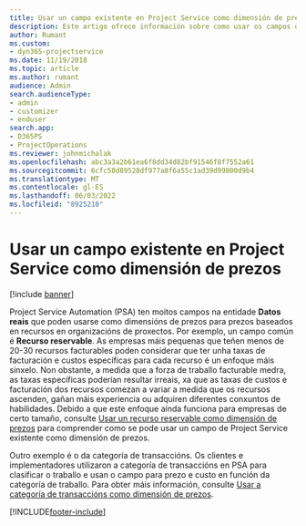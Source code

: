 ```yaml
---
title: Usar un campo existente en Project Service como dimensión de prezos
description: Este artigo ofrece información sobre como usar os campos de Project Service existentes como dimensións de prezos.
author: Rumant
ms.custom:
- dyn365-projectservice
ms.date: 11/19/2018
ms.topic: article
ms.author: rumant
audience: Admin
search.audienceType:
- admin
- customizer
- enduser
search.app:
- D365PS
- ProjectOperations
ms.reviewer: johnmichalak
ms.openlocfilehash: abc3a3a2b61ea6f8dd34d82bf91546f8f7552a61
ms.sourcegitcommit: 6cfc50d89528df977a8f6a55c1ad39d99800d9b4
ms.translationtype: MT
ms.contentlocale: gl-ES
ms.lasthandoff: 06/03/2022
ms.locfileid: "8925210"
---
```

# <a name="use-an-existing-field-in-project-service-as-a-pricing-dimension"></a>Usar un campo existente en Project Service como dimensión de prezos

[!include [banner](../includes/psa-now-project-operations.md)]

Project Service Automation (PSA) ten moitos campos na entidade **Datos reais** que poden usarse como dimensións de prezos para prezos baseados en recursos en organizacións de proxectos. Por exemplo, un campo común é **Recurso reservable**. As empresas máis pequenas que teñen menos de 20-30 recursos facturables poden considerar que ter unha taxas de facturación e custos específicas para cada recurso é un enfoque máis sinxelo. Non obstante, a medida que a forza de traballo facturable medra, as taxas específicas poderían resultar irreais, xa que as taxas de custos e facturación dos recursos comezan a variar a medida que os recursos ascenden, gañan máis experiencia ou adquiren diferentes conxuntos de habilidades. Debido a que este enfoque aínda funciona para empresas de certo tamaño, consulte [Usar un recurso reservable como dimensión de prezos](bookable-resource-pricing-dimension.md) para comprender como se pode usar un campo de Project Service existente como dimensión de prezos.

Outro exemplo é o da categoría de transaccións. Os clientes e implementadores utilizaron a categoría de transaccións en PSA para clasificar o traballo e usan o campo para prezo e custo en función da categoría de traballo. Para obter máis información, consulte [Usar a categoría de transaccións como dimensión de prezos](transaction-category-pricing-dimension.md).


[!INCLUDE[footer-include](../includes/footer-banner.md)]
